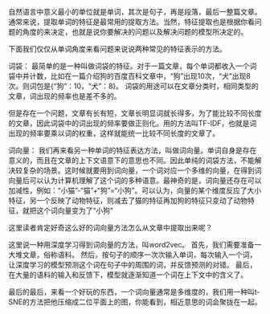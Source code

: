 自然语言中意义最小的单位就是单词，其次是句子，再是段落，最后一整篇文章。
通常来说，提取单词的特征是最常用的提取方法。当然，特征提取也是根据你看问题的角度的来决定，也就是说你要解决的问题以及解决问题的模型所决定的。

下面我们仅仅从单词角度来看问题来说说两种常见的特征表示的方法。

词袋：
最简单的是一种叫做词袋的特征。对于一篇文章，每个单词都收入一个词袋中并计数，比如在一篇介绍狗的百度百科文章中，“狗”出现10次，“犬”出现8次。则词包是{“狗”：10，“犬”：8}。
词袋的用途可以在文章分类时，相同类型的文章，词出现的频率也是差不多的。

但是存在一个问题，文章有长有短，文章长明显词就长得多，为了能比较不同长度的文章，因此词袋中的词出现的频率要做正则化。用的方法叫TF-IDF，也就是词出现的频率要乘以词的权重，这样就能统一比较不同长度的文章了。

词向量：
我们再来看另一种单词的特征表达方法，叫做词向量。单词自身是存在意义的，而且在文章的上下文语意下的意思也不同。因此单纯的词袋方法，不能解决较复杂的场景。这时候就要用到词向量，一个词对应一个多维的向量，在得到词向量后可以认为计算机理解了这个词的多种语意。最神奇的是，词向量还存在可以加减性，例如：“小猫”-“猫”+“狗”=“小狗”。可以认为，向量的某个维度反应了大小特征，另一个反映了动物特征，则减去了猫的特征再加狗的特征只变动了动物特征，就把这个词向量变为了“小狗"

这里读者肯定好奇这么好的词向量方法怎么从文章中提取出来呢？

这里说一种用深度学习得到词向量的方法，叫word2vec。
首先，我们需要准备一大堆文章，俗称语料。
然后，按句子的顺序一次次输入单词，每次输入一个词，让深度学习的模型预测这个词在句子中的周围的词，并反馈预测的对错。
最后，在大量的语料的输入和反馈下，模型就逐渐知道一个词在上下文中的含义了。

最后的最后，来看一个好玩的东西，一个词向量通常是多维度的，我们用一种叫t-SNE的方法把他压缩成二位平面上的图，你能看到，相近意思的词会聚拢在一起。

